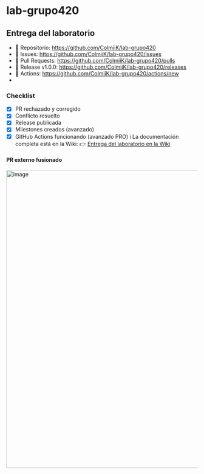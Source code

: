 # lab-grupo420

## Entrega del laboratorio
- 🔗 Repositorio: <https://github.com/ColmiiK/lab-grupo420>
- 🔗 Issues: <https://github.com/ColmiiK/lab-grupo420/issues>
- 🔗 Pull Requests: <https://github.com/ColmiiK/lab-grupo420/pulls>
- 🔗 Release v1.0.0: <https://github.com/ColmiiK/lab-grupo420/releases>
- 🔗 Actions: <https://github.com/ColmiiK/lab-grupo420/actions/new>
- 
### Checklist
- [x] PR rechazado y corregido
- [x] Conflicto resuelto
- [x] Release publicada
- [x] Milestones creados (avanzado)
- [x] GitHub Actions funcionando (avanzado PRO)
i️ La documentación completa está en la Wiki:
👉 [Entrega del laboratorio en la Wiki](<https://github.com/ColmiiK/lab-grupo420/releases>)

#### PR externo fusionado
<img width="919" height="783" alt="image" src="https://github.com/user-attachments/assets/e1c1b054-8a50-4cbc-ba93-3bc3fa6b3e35" />
